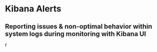 # Kibana Alerts
## Reporting issues & non-optimal behavior within system logs during monitoring with Kibana UI

f